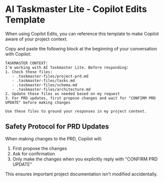 # AI Taskmaster Lite - Copilot Edits Template

When using Copilot Edits, you can reference this template to make Copilot aware of your project context.

Copy and paste the following block at the beginning of your conversation with Copilot:

```
TASKMASTER CONTEXT:
I'm working with AI Taskmaster Lite. Before responding:
1. Check these files:
   - .taskmaster-files/project-prd.md
   - .taskmaster-files/tasks.md
   - .taskmaster-files/schema.md
   - .taskmaster-files/architecture.md
2. Update these files as needed based on my request
3. For PRD updates, first propose changes and wait for "CONFIRM PRD UPDATE" before making changes

Use these files to ground your responses in my project context.
```

## Safety Protocol for PRD Updates

When making changes to the PRD, Copilot will:
1. First propose the changes
2. Ask for confirmation
3. Only make the changes when you explicitly reply with "CONFIRM PRD UPDATE"

This ensures important project documentation isn't modified accidentally.